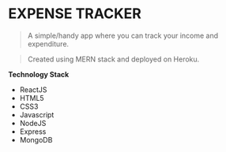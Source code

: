 # EXPENSE TRACKER

> A simple/handy app where you can track your income and expenditure. 

> Created using MERN stack and deployed on Heroku.

**Technology Stack**

- ReactJS
- HTML5
- CSS3
- Javascript
- NodeJS
- Express
- MongoDB
